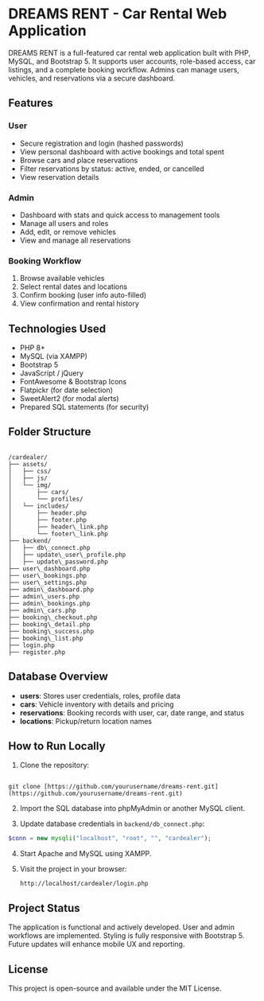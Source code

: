 # DREAMS RENT - Car Rental Web Application

DREAMS RENT is a full-featured car rental web application built with PHP, MySQL, and Bootstrap 5. It supports user accounts, role-based access, car listings, and a complete booking workflow. Admins can manage users, vehicles, and reservations via a secure dashboard.

## Features

### User

- Secure registration and login (hashed passwords)
- View personal dashboard with active bookings and total spent
- Browse cars and place reservations
- Filter reservations by status: active, ended, or cancelled
- View reservation details

### Admin

- Dashboard with stats and quick access to management tools
- Manage all users and roles
- Add, edit, or remove vehicles
- View and manage all reservations

### Booking Workflow

1. Browse available vehicles
2. Select rental dates and locations
3. Confirm booking (user info auto-filled)
4. View confirmation and rental history

## Technologies Used

- PHP 8+
- MySQL (via XAMPP)
- Bootstrap 5
- JavaScript / jQuery
- FontAwesome & Bootstrap Icons
- Flatpickr (for date selection)
- SweetAlert2 (for modal alerts)
- Prepared SQL statements (for security)

## Folder Structure

```

/cardealer/
├── assets/
│   ├── css/
│   ├── js/
│   └── img/
│       ├── cars/
│       └── profiles/
│   └── includes/
│       ├── header.php
│       ├── footer.php
│       ├── header\_link.php
│       └── footer\_link.php
├── backend/
│   ├── db\_connect.php
│   ├── update\_user\_profile.php
│   ├── update\_password.php
├── user\_dashboard.php
├── user\_bookings.php
├── user\_settings.php
├── admin\_dashboard.php
├── admin\_users.php
├── admin\_bookings.php
├── admin\_cars.php
├── booking\_checkout.php
├── booking\_detail.php
├── booking\_success.php
├── booking\_list.php
├── login.php
├── register.php

```

## Database Overview

- **users**: Stores user credentials, roles, profile data
- **cars**: Vehicle inventory with details and pricing
- **reservations**: Booking records with user, car, date range, and status
- **locations**: Pickup/return location names

## How to Run Locally

1. Clone the repository:

```

git clone [https://github.com/yourusername/dreams-rent.git](https://github.com/yourusername/dreams-rent.git)

````

2. Import the SQL database into phpMyAdmin or another MySQL client.

3. Update database credentials in `backend/db_connect.php`:

```php
$conn = new mysqli("localhost", "root", "", "cardealer");
````

4. Start Apache and MySQL using XAMPP.

5. Visit the project in your browser:

   ```
   http://localhost/cardealer/login.php
   ```

## Project Status

The application is functional and actively developed. User and admin workflows are implemented. Styling is fully responsive with Bootstrap 5. Future updates will enhance mobile UX and reporting.

## License

This project is open-source and available under the MIT License.

```
